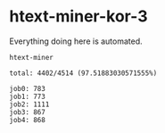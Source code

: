 # htext-miner-kor-3

Everything doing here is automated.

```
htext-miner

total: 4402/4514 (97.51883030571555%)

job0: 783
job1: 773
job2: 1111
job3: 867
job4: 868
```
